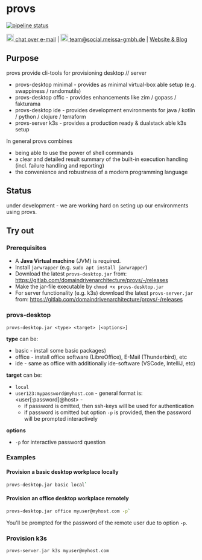 # provs
[![pipeline status](https://gitlab.com/domaindrivenarchitecture/provs/badges/master/pipeline.svg)](https://gitlab.com/domaindrivenarchitecture/provs/-/commits/master)

[<img src="https://domaindrivenarchitecture.org/img/delta-chat.svg" width=20 alt="DeltaChat"> chat over e-mail](mailto:buero@meissa-gmbh.de?subject=community-chat) | [<img src="https://meissa-gmbh.de/img/community/Mastodon_Logotype.svg" width=20 alt="team@social.meissa-gmbh.de"> team@social.meissa-gmbh.de](https://social.meissa-gmbh.de/@team) | [Website & Blog](https://domaindrivenarchitecture.org)

## Purpose

provs provide cli-tools for provisioning desktop // server
* provs-desktop minimal - provides as minimal virtual-box able setup (e.g. swappiness / randomutils)  
* provs-desktop offic - provides enhancements like zim / gopass / fakturama
* provs-desktop ide - provides development environments for java / kotlin / python / clojure / terraform
* provs-server k3s - provides a production ready & dualstack able k3s setup

In general provs combines
* being able to use the power of shell commands
* a clear and detailed result summary of the built-in execution handling (incl. failure handling and reporting)
* the convenience and robustness of a modern programming language

## Status

under development - we are working hard on seting up our environments using provs.

## Try out
### Prerequisites

* A **Java Virtual machine** (JVM) is required.
* Install `jarwrapper` (e.g. `sudo apt install jarwrapper`)
* Download the latest `provs-desktop.jar` from: https://gitlab.com/domaindrivenarchitecture/provs/-/releases
* Make the jar-file executable by `chmod +x provs-desktop.jar`
* For server functionality (e.g. k3s) download the latest `provs-server.jar` from: https://gitlab.com/domaindrivenarchitecture/provs/-/releases

### provs-desktop

`provs-desktop.jar <type> <target> [<options>]`

**type** can be: 
* basic - install some basic packages)
* office - install office software (LibreOffice), E-Mail (Thunderbird), etc 
* ide - same as office with additionally ide-software (VSCode, IntelliJ, etc) 

**target** can be: 
* `local`
* `user123:mypassword@myhost.com` - general format is: <user[:password]@host> - 
  * if password is omitted, then ssh-keys will be used for authentication
  * if password is omitted but option `-p` is provided, then the password will be prompted interactively 

**options** 
* `-p` for interactive password question

### Examples
#### Provision a basic desktop workplace locally

```bash
provs-desktop.jar basic local`
```

#### Provision an office desktop workplace remotely

```bash
provs-desktop.jar office myuser@myhost.com -p`
```

You'll be prompted for the password of the remote user due to option `-p`.

### Provision k3s

```bash
provs-server.jar k3s myuser@myhost.com 
```
